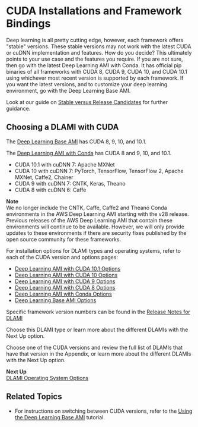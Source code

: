 # CUDA Installations and Framework Bindings<a name="overview-cuda"></a>

Deep learning is all pretty cutting edge, however, each framework offers "stable" versions\. These stable versions may not work with the latest CUDA or cuDNN implementation and features\. How do you decide? This ultimately points to your use case and the features you require\. If you are not sure, then go with the latest Deep Learning AMI with Conda\. It has official pip binaries of all frameworks with CUDA 8, CUDA 9, CUDA 10, and CUDA 10\.1 using whichever most recent version is supported by each framework\. If you want the latest versions, and to customize your deep learning environment, go with the Deep Learning Base AMI\.

Look at our guide on [Stable versus Release Candidates](overview-conda.md#overview-conda-stability) for further guidance\.

## Choosing a DLAMI with CUDA<a name="w19aab7b5c17b7"></a>

The [Deep Learning Base AMI](overview-base.md) has CUDA 8, 9, 10, and 10\.1\.

The [Deep Learning AMI with Conda](overview-conda.md) has CUDA 8 and 9, 10, and 10\.1\.
+ CUDA 10\.1 with cuDNN 7: Apache MXNet
+ CUDA 10 with cuDNN 7: PyTorch, TensorFlow, TensorFlow 2, Apache MXNet, Caffe2, Chainer
+ CUDA 9 with cuDNN 7: CNTK, Keras, Theano
+ CUDA 8 with cuDNN 6: Caffe

**Note**  
We no longer include the CNTK, Caffe, Caffe2 and Theano Conda environments in the AWS Deep Learning AMI starting with the v28 release\. Previous releases of the AWS Deep Learning AMI that contain these environments will continue to be available\. However, we will only provide updates to these environments if there are security fixes published by the open source community for these frameworks\.

For installation options for DLAMI types and operating systems, refer to each of the CUDA version and options pages:
+ [Deep Learning AMI with CUDA 10\.1 Options](cuda10-1.md)
+ [Deep Learning AMI with CUDA 10 Options](cuda10.md)
+ [Deep Learning AMI with CUDA 9 Options](cuda9.md)
+ [Deep Learning AMI with CUDA 8 Options](cuda8.md)
+ [Deep Learning AMI with Conda Options](conda.md)
+ [Deep Learning Base AMI Options](base.md)

Specific framework version numbers can be found in the [Release Notes for DLAMI](appendix-ami-release-notes.md)

Choose this DLAMI type or learn more about the different DLAMIs with the Next Up option\.

Choose one of the CUDA versions and review the full list of DLAMIs that have that version in the Appendix, or learn more about the different DLAMIs with the Next Up option\.

**Next Up**  
[DLAMI Operating System Options](overview-os.md)

## Related Topics<a name="w19aab7b5c17b9"></a>
+ For instructions on switching between CUDA versions, refer to the [Using the Deep Learning Base AMI](tutorial-base.md) tutorial\.